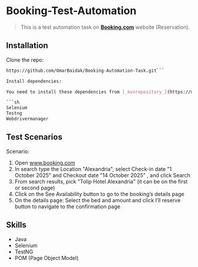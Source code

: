 # Booking-Test-Automation
> This is a test automation task on [__Booking.com__](https://www.booking.com/) website (Reservation).

## Installation

Clone the repo:

```sh
https://github.com/OmarBaidak/Booking-Automation-Task.git```

Install dependencies:

You need to install these dependencies from [_mvnrepository_](https://mvnrepository.com/):

```sh
Selenium
Testng
Webdrivermanager
```

## Test Scenarios

Scenario:
1. Open www.booking.com
2. In search type the Location "Alexandria", select Check-in date "1 October 2025" and Checkout date "14 October 2025" , and click Search
3. From search results, pick "Tolip Hotel Alexandria" (it can be on the first or second page)
4. Click on the See Availability button to go to the booking’s details page
5. On the details page: Select the bed and amount and click I’ll reserve button to navigate to the confirmation page

## Skills

- Java
- Selenium
- TestNG
- POM (Page Object Model)
